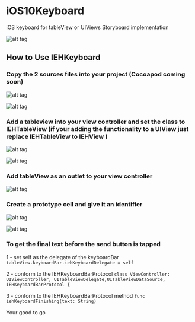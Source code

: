 # iOS10Keyboard
iOS keyboard for tableView or UIViews Storyboard implementation

![alt tag](Swift3_tableviewcontroller/Screenshots/demoiOS10MessageAccessoryView.gif)

## How to Use IEHKeyboard

### Copy the 2 sources files into your project (Cocoapod coming soon)
![alt tag](Swift3_tableviewcontroller/Screenshots/1.png)

![alt tag](Swift3_tableviewcontroller/Screenshots/2.png)

### Add a tableview into your view controller and set the class to IEHTableView (if your adding the functionality to a UIView just replace IEHTableView to IEHView )
![alt tag](Swift3_tableviewcontroller/Screenshots/3.png)

![alt tag](Swift3_tableviewcontroller/Screenshots/4.png)

### Add tableView as an outlet to your view controller 

![alt tag](Swift3_tableviewcontroller/Screenshots/5.png)

### Create a prototype cell and give it an identifier
![alt tag](Swift3_tableviewcontroller/Screenshots/6.png)

![alt tag](Swift3_tableviewcontroller/Screenshots/7.png)


### To get the final text before the send button is tapped
 
  1 - set self as the delegate of the keyboardBar
  ```tableView.keyboardBar.iehKeyboardDelegate = self```
  
  2 - conform to the IEHKeyboardBarProtocol 
  ```class ViewController: UIViewController, UITableViewDelegate,UITableViewDataSource, IEHKeyboardBarProtocol {```
  
  3 - conform to the IEHKeyboardBarProtocol method ``` func iehKeyboardFinishing(text: String)  ```

Your good to go



